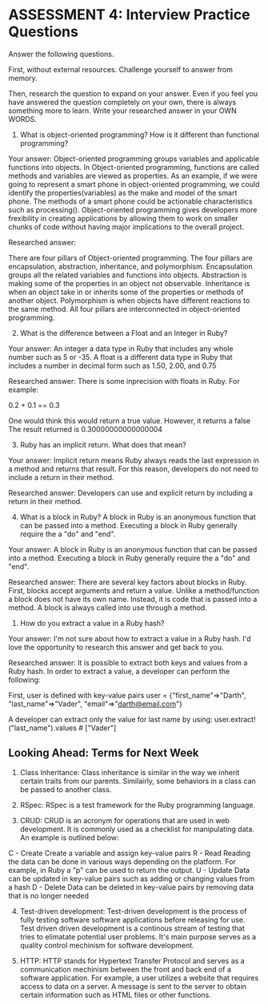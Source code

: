 # ASSESSMENT 4: Interview Practice Questions

Answer the following questions.

First, without external resources. Challenge yourself to answer from memory.

Then, research the question to expand on your answer. Even if you feel you have answered the question completely on your own, there is always something more to learn. Write your researched answer in your OWN WORDS.

1. What is object-oriented programming? How is it different than functional programming?

Your answer:
Object-oriented programming groups variables and applicable functions into objects. In Object-oriented programming, functions are called methods and variables are viewed as properties. As an example, if we were going to represent a smart phone in object-oriented programming, we could identify the properties(variables) as the make and model of the smart phone. The methods of a smart phone could be actionable characteristics such as processing(). Object-oriented programming gives developers more frexibility in creating applications by allowing them to work on smaller chunks of code without having major implications to the overall project. 

Researched answer:

There are four pillars of Object-oriented programming. The four pillars are encapsulation, abstraction, inheritance, and polymorphism. Encapsulation groups all the related variables and functions into objects. Abstraction is making some of the properties in an object not observable. Inheritance is when an object take in or inherits some of the properties or methods of another object. Polymorphism is when objects have different reactions to the same method. All four pillars are interconnected in object-oriented programming.


2. What is the difference between a Float and an Integer in Ruby?


Your answer:
An integer a data type in Ruby that includes any whole number such as 5 or -35. A float is a different data type in Ruby that includes a number in decimal form such as 1.50, 2.00, and 0.75

Researched answer:
There is some inprecision with floats in Ruby. For example:

0.2 + 0.1 == 0.3

One would think this would return a true value. However, it returns a false
The result returned is 0.30000000000000004

3. Ruby has an implicit return. What does that mean?


Your answer:
Implicit return means Ruby always reads the last expression in a method and returns that result. For this reason, developers do not need to include a return in their method.

Researched answer:
Developers can use and explicit return by including a return in their method.

4. What is a block in Ruby?
A block in Ruby is an anonymous function that can be passed into a method. Executing a block in Ruby generally require the a "do" and "end".

Your answer:
A block in Ruby is an anonymous function that can be passed into a method. Executing a block in Ruby generally require the a "do" and "end".


Researched answer:
There are several key factors about blocks in Ruby. First, blocks accept arguments and return a value. Unlike a method/function a block does not have its own name. Instead, it is code that is passed into a method. A block is always called into use through a method.

1. How do you extract a value in a Ruby hash?

Your answer:
I'm not sure about how to extract a value in a Ruby hash. I'd love the opportunity to research this answer and get back to you.

Researched answer:
It is possible to extract both keys and values from a Ruby hash. In order to extract a value, a developer can perform the following:

First, user is defined with key-value pairs
user = {"first_name"=>"Darth", "last_name"=>"Vader", "email"=>"darth@email.com"}

A developer can extract only the value for last name by using:
user.extract!("last_name").values # ["Vader"]

## Looking Ahead: Terms for Next Week

1. Class Inheritance: 
Class inheritance is similar in the way we inherit certain traits from our parents. Similairly, some behaviors in a class can be passed to another class.

2. RSpec:
RSpec is a test framework for the Ruby programming language. 

3. CRUD:
CRUD is an acronym for operations that are used in web development. It is commonly used as a checklist for manipulating data.
An example is outlined below:

C - Create
Create a variable and assign key-value pairs
R - Read
Reading the data can be done in various ways depending on the platform. For example, in Ruby a "p" can be used to return the output.
U - Update
Data can be updated in key-value pairs such as adding or changing values from a hash
D - Delete
Data can be deleted in key-value pairs by removing data that is no longer needed

4. Test-driven development:
Test-driven development is the process of fully testing software software applications before releasing for use. Test driven driven development is a continous stream of testing that tries to elimatate potential user problems. It's main purpose serves as a quality control mechinism for software development. 

5. HTTP:
HTTP stands for Hypertext Transfer Protocol and serves as a communication mechinism between the front and back end of a software application. For example, a user utilizes a website that requires access to data on a server. A message is sent to the server to obtain certain information such as HTML files or other functions.